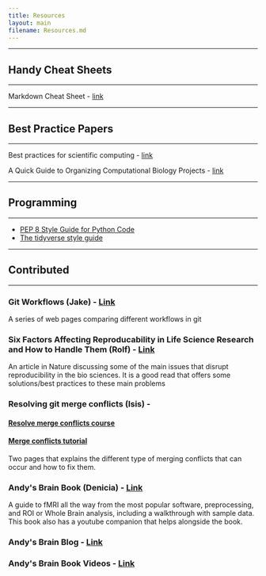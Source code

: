 ```yaml
---
title: Resources
layout: main
filename: Resources.md
--- 
```


---
## Handy Cheat Sheets
---

Markdown Cheat Sheet - [link](https://www.markdownguide.org/cheat-sheet/)

---
## Best Practice Papers
---
Best practices for scientific computing - [link](https://journals.plos.org/plosbiology/article?id=10.1371/journal.pbio.1001745)

A Quick Guide to Organizing Computational Biology Projects - [link](https://journals.plos.org/ploscompbiol/article?id=10.1371/journal.pcbi.1000424&ref=https://githubhelp.com)

---
## Programming
---

*  [PEP 8 Style Guide for Python Code](https://peps.python.org/pep-0008/)
*  [The tidyverse style guide](https://style.tidyverse.org/)

---
## Contributed
---

### Git Workflows (Jake) -  [Link](https://www.atlassian.com/git/tutorials/comparing-workflows) 

A series of web pages comparing different workflows in git 

### Six Factors Affecting Reproducability in Life Science Research and How to Handle Them (Rolf) - [Link](https://www.nature.com/articles/d42473-019-00004-y)

An article in Nature discussing some of the main issues that disrupt reproducibility in the bio sciences. It is a good read that offers some solutions/best practices to these main problems

### Resolving git merge conflicts (Isis) - 
#### [Resolve merge conflicts course](https://github.com/skills/resolve-merge-conflicts)
#### [Merge conflicts tutorial](https://www.atlassian.com/git/tutorials/using-branches/merge-conflicts)

Two pages that explains the different type of merging conflicts that can occur and how to fix them.

### Andy's Brain Book (Denicia) - [Link](https://andysbrainbook.readthedocs.io/en/latest/index.html)

A guide  to fMRI all the way from the most popular software, preprocessing, and ROI or Whole Brain analysis, including a walkthrough with sample data. This book also has a youtube companion that helps alongside the book.
### Andy's Brain Blog - [Link](https://www.andysbrainblog.com/)

### Andy's Brain Book Videos  - [Link](https://www.youtube.com/@AndrewJahn)